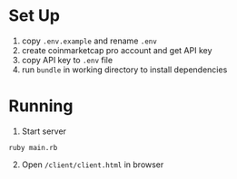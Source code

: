 # Set Up
1. copy `.env.example` and rename `.env`
2. create coinmarketcap pro account and get API key
3. copy API key to `.env` file
4. run `bundle` in working directory to install dependencies

# Running
1. Start server 
```
ruby main.rb
```
2. Open `/client/client.html` in browser

